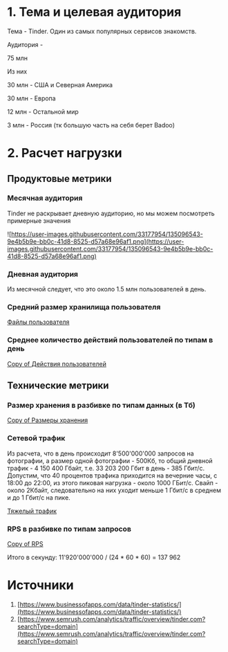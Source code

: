 # 1. Тема и целевая аудитория

Тема - Tinder. Один из самых популярных сервисов знакомств. 

Аудитория - 

75 млн

Из них 

30 млн - США и Северная Америка

30 млн - Европа

12 млн - Остальной мир

3 млн - Россия (тк большую часть на себя берет Badoo)

# 2. Расчет нагрузки

## Продуктовые метрики

### Месячная аудитория

Tinder не раскрывает дневную аудиторию, но мы можем посмотреть примерные значения

![https://user-images.githubusercontent.com/33177954/135096543-9e4b5b9e-bb0c-41d8-8525-d57a68e96af1.png](https://user-images.githubusercontent.com/33177954/135096543-9e4b5b9e-bb0c-41d8-8525-d57a68e96af1.png)

### Дневная аудитория

Из месячной следует, что это около 1.5 млн пользователей в день.

### Средний размер хранилища пользователя

[Файлы пользователя](https://www.notion.so/18bab38fe8f449fc9fa7dde316485d0d)

### Среднее количество действий пользователей по типам в день

[Copy of Действия пользователей](https://www.notion.so/823786db47a846b0baabc62d45262b03)

## Технические метрики

### Размер хранения в разбивке по типам данных (в Тб)

[Copy of Размеры хранения](https://www.notion.so/7ba6c3371cb64896b5b68ff90431c08e)

### Сетевой трафик

Из расчета, что в день происходит 8'500'000'000 запросов на фотографии, а размер одной фотографии - 500Кб, то общий дневной трафик - 4 150 400 Гбайт, т.е. 33 203 200 Гбит в день - 385 Гбит/c. Допустим, что 40 процентов трафика приходится на вечерние часы, с 18:00 до 22:00, из этого пиковая нагрузка - около 1000 ГБит/c. Свайп - около 2Кбайт, следовательно  на них уходит меньше 1 Гбит/c в среднем и до 1 Гбит/c на пике.

[Тяжелый трафик](https://www.notion.so/3f48796bf490433cbb5540231e9d83ca)

### RPS в разбивке по типам запросов

[Copy of RPS](https://www.notion.so/96f89816d9b447af80d1c5c05074398b)

Итого в секунду: 11'920'000'000 / (24 * 60 * 60) = 137 962

# Источники

1. [https://www.businessofapps.com/data/tinder-statistics/](https://www.businessofapps.com/data/tinder-statistics/)
2. [https://www.semrush.com/analytics/traffic/overview/tinder.com?searchType=domain](https://www.semrush.com/analytics/traffic/overview/tinder.com?searchType=domain)
